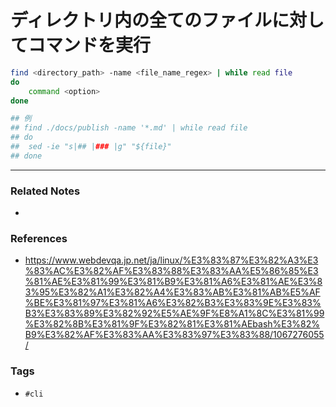 # ディレクトリ内の全てのファイルに対してコマンドを実行
```sh
find <directory_path> -name <file_name_regex> | while read file
do
	command <option>
done

## 例
## find ./docs/publish -name '*.md' | while read file
## do
## 	sed -ie "s|## |### |g" "${file}"
## done
```

---
### Related Notes
- 

### References
- https://www.webdevqa.jp.net/ja/linux/%E3%83%87%E3%82%A3%E3%83%AC%E3%82%AF%E3%83%88%E3%83%AA%E5%86%85%E3%81%AE%E3%81%99%E3%81%B9%E3%81%A6%E3%81%AE%E3%83%95%E3%82%A1%E3%82%A4%E3%83%AB%E3%81%AB%E5%AF%BE%E3%81%97%E3%81%A6%E3%82%B3%E3%83%9E%E3%83%B3%E3%83%89%E3%82%92%E5%AE%9F%E8%A1%8C%E3%81%99%E3%82%8B%E3%81%9F%E3%82%81%E3%81%AEbash%E3%82%B9%E3%82%AF%E3%83%AA%E3%83%97%E3%83%88/1067276055/

### Tags
- `#cli` 